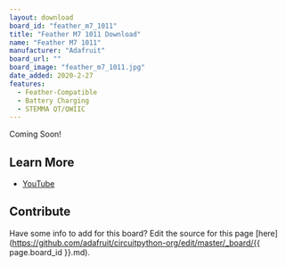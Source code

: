 ```yaml
---
layout: download
board_id: "feather_m7_1011"
title: "Feather M7 1011 Download"
name: "Feather M7 1011"
manufacturer: "Adafruit"
board_url: ""
board_image: "feather_m7_1011.jpg"
date_added: 2020-2-27
features:
  - Feather-Compatible
  - Battery Charging
  - STEMMA QT/QWIIC
---
```


Coming Soon!

## Learn More
* [YouTube](https://www.youtube.com/watch?time_continue=1059&v=k62kM94gieo)

## Contribute

Have some info to add for this board? Edit the source for this page [here](https://github.com/adafruit/circuitpython-org/edit/master/_board/{{ page.board_id }}.md).
